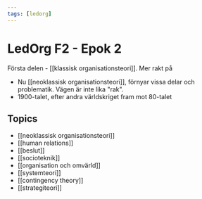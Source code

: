 ```yaml
---
tags: [ledorg]
---
```

# LedOrg F2 - Epok 2
Första delen - [[klassisk organisationsteori]]. Mer rakt på 
- Nu [[neoklassisk organisationsteori]], förnyar vissa delar och problematik. Vägen är inte lika "rak". 
- 1900-talet, efter andra världskriget fram mot 80-talet


## Topics
- [[neoklassisk organisationsteori]]
- [[human relations]]
- [[beslut]]
- [[socioteknik]]
- [[organisation och omvärld]]
- [[systemteori]]
- [[contingency theory]]
- [[strategiteori]]